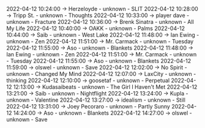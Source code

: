 2022-04-12 10:24:00 -> Herzeloyde - unknown - SLIT
2022-04-12 10:28:00 -> Tripp St. - unknown - Thoughts
2022-04-12 10:33:00 -> player dave - unknown - Fracture
2022-04-12 10:36:00 -> Brenk Sinatra - unknown - All My Life
2022-04-12 10:40:00 -> OAKK - unknown - Palms
2022-04-12 10:44:00 -> Saib - unknown - West Lake
2022-04-12 11:48:00 -> Ian Ewing - unknown - Zen
2022-04-12 11:51:00 -> Mr. Carmack - unknown - Tuesday
2022-04-12 11:55:00 -> Aso - unknown - Blankets
2022-04-12 11:48:00 -> Ian Ewing - unknown - Zen
2022-04-12 11:51:00 -> Mr. Carmack - unknown - Tuesday
2022-04-12 11:55:00 -> Aso - unknown - Blankets
2022-04-12 11:59:00 -> olswel - unknown - Save
2022-04-12 12:02:00 -> No Spirit - unknown - Changed My Mind
2022-04-12 12:07:00 -> LaxCity - unknown - thinking
2022-04-12 12:10:00 -> goosetaf - unknown - Perpetual
2022-04-12 12:13:00 -> Kudasaibeats - unknown - The Girl I Haven't Met
2022-04-12 13:21:00 -> Saib - unknown - Nightflight
2022-04-12 13:24:00 -> Kupla - unknown - Valentine
2022-04-12 13:27:00 -> idealism - unknown - Still
2022-04-12 13:31:00 -> Joey Pecoraro - unknown - Partly Sunny
2022-04-12 14:24:00 -> Aso - unknown - Blankets
2022-04-12 14:27:00 -> olswel - unknown - Save
